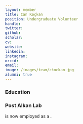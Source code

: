 ```yaml
---
layout: member
title: Can Koçkan
position: Undergraduate Volunteer
handle: 
twitter:
github: 
scholar: 
cv: 
website: 
linkedin: 
instagram:
orcid: 
email: 
image: /images/team/ckockan.jpg
alumni: true
---
```


### Education

### Post Alkan Lab
 is now employed as a .
